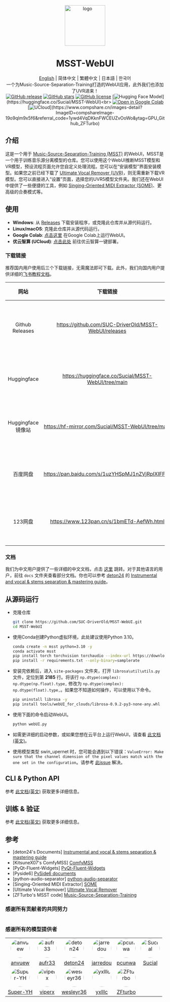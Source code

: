 <div align="center"><img src="logo.png" alt="logo" width="128" height="128"></div>
<h1 align="center">MSST-WebUI</h1>
<div align="center">

[English](../README.md) | 简体中文 | 繁體中文 | 日本語 | 한국어<br>
一个为Music-Source-Separation-Training打造的WebUI应用，此外我们也添加了UVR进来！<br>
[![GitHub release](https://img.shields.io/github/v/release/SUC-DriverOld/MSST-WebUI?label=Version)](https://github.com/SUC-DriverOld/MSST-WebUI/releases/latest) [![GitHub stars](https://img.shields.io/github/stars/SUC-DriverOld/MSST-WebUI?label=Stars&color=blue&style=flat)](https://github.com/SUC-DriverOld/MSST-WebUI/stargazers) [![GitHub license](https://img.shields.io/github/license/SUC-DriverOld/MSST-WebUI?label=License)](https://github.com/SUC-DriverOld/MSST-WebUI/blob/main/LICENSE) [![Hugging Face Model](https://img.shields.io/badge/Hugging%20Face-Models-blue?)](https://huggingface.co/Sucial/MSST-WebUI)<br>
[![Open in Google Colab](https://colab.research.google.com/assets/colab-badge.svg)](https://colab.research.google.com/github/SUC-DriverOld/MSST-WebUI/blob/main/webUI_for_colab.ipynb) [![UCloud](https://img.shields.io/badge/一键部署-优云智算UCloud-orange?)](https://www.compshare.cn/images-detail?ImageID=compshareImage-19o9qlm9x5f6&referral_code=1ywd4VqDKknFWCEUZvOoWo&ytag=GPU_Github_ZFTurbo)

</div>

## 介绍

这是一个用于 [Music-Source-Separation-Training (MSST)](https://github.com/ZFTurbo/Music-Source-Separation-Training) 的WebUI，MSST是一个用于训练音乐源分离模型的仓库。您可以使用这个WebUI推断MSST模型和VR模型，预设流程页面允许您自定义处理流程。您可以在“安装模型”界面安装模型。如果您之前已经下载了 [Ultimate Vocal Remover (UVR)](https://github.com/Anjok07/ultimatevocalremovergui)，则无需重新下载VR模型。您可以直接进入“设置”页面，选择您的UVR5模型文件夹。我们还在WebUI中提供了一些便捷的工具，例如 [Singing-Oriented MIDI Extractor (SOME)](https://github.com/openvpi/SOME/)、更高级的合奏模式等。

## 使用

- **Windows**: 从 [Releases](https://github.com/SUC-DriverOld/MSST-WebUI/releases) 下载安装程序，或克隆此仓库并从源代码运行。<br>
- **Linux/macOS**: 克隆此仓库并从源代码运行。<br>
- **Google Colab**: [点击这里](https://colab.research.google.com/github/SUC-DriverOld/MSST-WebUI/blob/main/webUI_for_colab.ipynb) 在Google Colab上运行WebUI。<br>
- **优云智算 (UCloud)**: [点击此处](https://www.compshare.cn/images-detail?ImageID=compshareImage-19o9qlm9x5f6&referral_code=1ywd4VqDKknFWCEUZvOoWo&ytag=GPU_Github_ZFTurbo) 前往优云智算一键部署。

### 下载链接

推荐国内用户使用后三个下载链接，无需魔法即可下载。此外，我们向国内用户提供详细的[飞书教程文档](https://r1kc63iz15l.feishu.cn/wiki/JSp3wk7zuinvIXkIqSUcCXY1nKc)。

|    网站     | 下载链接                                          | 提取码   | 备注                                 |
|:-----------:|:-----------------------------------------------:|:--------:|:----------------------------------:|
| Github Releases | https://github.com/SUC-DriverOld/MSST-WebUI/releases |    -     | 仅提供安装程序，无模型下载  |
|   Huggingface   | https://huggingface.co/Sucial/MSST-WebUI/tree/main   |    -     | 安装程序及所有可用模型  |
| Huggingface镜像站 | https://hf-mirror.com/Sucial/MSST-WebUI/tree/main |    -     | 安装程序及所有可用模型  |
| 百度网盘 | https://pan.baidu.com/s/1uzYHSpMJ1nZVjRpIXIFF_Q  |   1145   | 安装程序及所有可用模型  |
| 123网盘  | https://www.123pan.cn/s/1bmETd-AefWh.html |   1145   | 安装程序及所有可用模型  |

### 文档

我们为中文用户提供了一些详细的中文文档，点击 [这里](https://r1kc63iz15l.feishu.cn/wiki/JSp3wk7zuinvIXkIqSUcCXY1nKc) 跳转。对于其他语言的用户，前往 `docs` 文件夹查看部分文档。你也可以参考 [deton24](https://github.com/deton24) 的 [Instrumental and vocal & stems separation & mastering guide](https://docs.google.com/document/d/17fjNvJzj8ZGSer7c7OFe_CNfUKbAxEh_OBv94ZdRG5c)。

## 从源码运行

- 克隆仓库

  ```bash
  git clone https://github.com/SUC-DriverOld/MSST-WebUI.git
  cd MSST-WebUI
  ```

- 使用Conda创建Python虚拟环境，此处建议使用Python 3.10。

  ```bash
  conda create -n msst python=3.10 -y
  conda activate msst
  pip install torch torchvision torchaudio --index-url https://download.pytorch.org/whl/cu121
  pip install -r requirements.txt --only-binary=samplerate
  ```

- 安装完依赖后，进入 `site-packages` 文件夹，打开 `librosa\util\utils.py` 文件，定位到第 **2185** 行。将该行 `np.dtype(complex): np.dtype(np.float).type,` 修改为 `np.dtype(complex): np.dtype(float).type,`。如果您不知道如何操作，可以使用以下命令。

  ```bash
  pip uninstall librosa -y
  pip install tools/webUI_for_clouds/librosa-0.9.2-py3-none-any.whl
  ```

- 使用下面的命令启动WebUI。

  ```bash
  python webUI.py
  ```

- 如需更详细的启动参数，或如果您想在云平台上运行WebUI，请查看 [此文档(英文)](webui.md)。

- 使用模型类型 swin_upernet 时，您可能会遇到以下错误：`ValueError: Make sure that the channel dimension of the pixel values match with the one set in the configuration`。请参考 [此issue](https://github.com/SUC-DriverOld/MSST-WebUI/issues/24) 解决。

## CLI & Python API

参考 [此文档(英文)](inference.md) 获取更多详细信息。

## 训练 & 验证

参考 [此文档(英文)](training.md) 获取更多详细信息。

## 参考

- [deton24's Documents] [Instrumental and vocal & stems separation & mastering guide](https://docs.google.com/document/d/17fjNvJzj8ZGSer7c7OFe_CNfUKbAxEh_OBv94ZdRG5c)
- [KitsuneX07's ComfyMSS] [ComfyMSS](https://github.com/KitsuneX07/ComfyMSS)
- [PyQt-Fluent-Widgets] [PyQt-Fluent-Widgets](https://github.com/zhiyiYo/PyQt-Fluent-Widgets)
- [Pyside6] [PySide6 documents](https://doc.qt.io/qtforpython-6)
- [python-audio-separator] [python-audio-separator](https://github.com/nomadkaraoke/python-audio-separator)
- [Singing-Oriented MIDI Extractor] [SOME](https://github.com/openvpi/SOME/)
- [Ultimate Vocal Remover] [Ultimate Vocal Remover](https://github.com/Anjok07/ultimatevocalremovergui)
- [ZFTurbo's MSST code] [Music-Source-Separation-Training](https://github.com/ZFTurbo/Music-Source-Separation-Training)

### 感谢所有贡献者的共同努力

<a href="https://github.com/SUC-DriverOld/MSST-WebUI/graphs/contributors" target="_blank">
  <img src="https://contrib.rocks/image?repo=SUC-DriverOld/MSST-WebUI" alt=""/>
</a>

### 感谢所有的模型提供者

<table>
  <tr>
    <td style="text-align: center;"><img src="https://github.com/anvuew.png" style="width: 60px; height: 60px; border-radius: 50%;" alt="anvuew"></td>
    <td style="text-align: center;"><img src="https://github.com/aufr33.png" style="width: 60px; height: 60px; border-radius: 50%;" alt="aufr33"></td>
    <td style="text-align: center;"><img src="https://github.com/deton24.png" style="width: 60px; height: 60px; border-radius: 50%;" alt="deton24"></td>
    <td style="text-align: center;"><img src="https://github.com/jarredou.png" style="width: 60px; height: 60px; border-radius: 50%;" alt="jarredou"></td>
    <td style="text-align: center;"><img src="https://github.com/pcunwa.png" style="width: 60px; height: 60px; border-radius: 50%;" alt="pcunwa"></td>
    <td style="text-align: center;"><img src="https://github.com/SUC-DriverOld.png" style="width: 60px; height: 60px; border-radius: 50%;" alt="Sucial"></td>
  </tr>
  <tr>
    <td style="text-align: center;"><a href="https://github.com/anvuew">anvuew</a></td>
    <td style="text-align: center;"><a href="https://github.com/aufr33">aufr33</a></td>
    <td style="text-align: center;"><a href="https://github.com/deton24">deton24</a></td>
    <td style="text-align: center;"><a href="https://github.com/jarredou">jarredou</a></td>
    <td style="text-align: center;"><a href="https://github.com/pcunwa">pcunwa</a></td>
    <td style="text-align: center;"><a href="https://github.com/SUC-DriverOld">Sucial</a></td>
  </tr>
  <tr>
    <td style="text-align: center;"><img src="https://github.com/Super-YH.png" style="width: 60px; height: 60px; border-radius: 50%;" alt="Super-YH"></td>
    <td style="text-align: center;"><img src="https://github.com/playdasegunda.png" style="width: 60px; height: 60px; border-radius: 50%;" alt="viperx"></td>
    <td style="text-align: center;"><img src="https://github.com/wesleyr36.png" style="width: 60px; height: 60px; border-radius: 50%;" alt="wesleyr36"></td>
    <td style="text-align: center;"><img src="https://github.com/yxlllc.png" style="width: 60px; height: 60px; border-radius: 50%;" alt="yxlllc"></td>
    <td style="text-align: center;"><img src="https://github.com/ZFTurbo.png" style="width: 60px; height: 60px; border-radius: 50%;" alt="ZFturbo"></td>
    <td></td>
  </tr>
  <tr>
    <td style="text-align: center;"><a href="https://github.com/Super-YH">Super-YH</a></td>
    <td style="text-align: center;"><a href="https://github.com/playdasegunda">viperx</a></td>
    <td style="text-align: center;"><a href="https://github.com/wesleyr36">wesleyr36</a></td>
    <td style="text-align: center;"><a href="https://github.com/yxlllc">yxlllc</a></td>
    <td style="text-align: center;"><a href="https://github.com/ZFTurbo">ZFturbo</a></td>
    <td></td>
  </tr>
</table>
